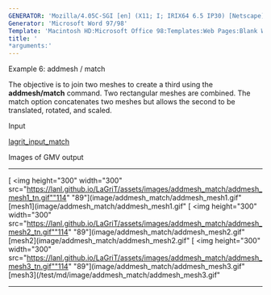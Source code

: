 ```yaml
---
GENERATOR: 'Mozilla/4.05C-SGI [en] (X11; I; IRIX64 6.5 IP30) [Netscape]'
Generator: 'Microsoft Word 97/98'
Template: 'Macintosh HD:Microsoft Office 98:Templates:Web Pages:Blank Web Page'
title: '
*arguments:'
---
```


 Example 6: addmesh / match

 The objective is to join two meshes to create a third using the
 **addmesh/match** command. Two rectangular meshes are combined. The
 match option concatenates two meshes but allows the second to be
 translated, rotated, and scaled.

 Input

  [lagrit\_input\_match](../lagrit_input_match)

 Images of GMV output  

   ---------------------------------------------------------------------------------------------------------------------------------------------------------------- ---------------------------------------------------------------------------------------------------------------------------------------------------------------- ---------------------------------------------------------------------------------------------------------------------------------------------------------------------------
   [
<img height="300" width="300" src="https://lanl.github.io/LaGriT/assets/images/addmesh_match/addmesh_mesh1_tn.gif""114" "89"](image/addmesh_match/addmesh_mesh1.gif" [mesh1](image/addmesh_match/addmesh_mesh1.gif"   [
<img height="300" width="300" src="https://lanl.github.io/LaGriT/assets/images/addmesh_match/addmesh_mesh2_tn.gif""114" "89"](image/addmesh_match/addmesh_mesh2.gif" [mesh2](image/addmesh_match/addmesh_mesh2.gif"   [
<img height="300" width="300" src="https://lanl.github.io/LaGriT/assets/images/addmesh_match/addmesh_mesh3_tn.gif""114" "89"](image/addmesh_match/addmesh_mesh3.gif" [mesh3](/test/md/image/addmesh_match/addmesh_mesh3.gif"
   ---------------------------------------------------------------------------------------------------------------------------------------------------------------- ---------------------------------------------------------------------------------------------------------------------------------------------------------------- ---------------------------------------------------------------------------------------------------------------------------------------------------------------------------

